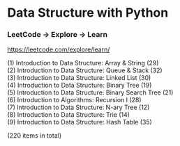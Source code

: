 # Data Structure with Python

### LeetCode -> Explore -> Learn

https://leetcode.com/explore/learn/

(1)	Introduction to Data Structure: Array & String (29)     
(2)	Introduction to Data Structure: Queue & Stack (32)    
(3)	Introduction to Data Structure: Linked List (30)     
(4)	Introduction to Data Structure: Binary Tree (19)     
(5)	Introduction to Data Structure: Binary Search Tree (21)    
(6)	Introduction to Algorithms: Recursion I (28)   
(7)	Introduction to Data Structure: N-ary Tree (12)   
(8)	Introduction to Data Structure: Trie (14)    
(9)	Introduction to Data Structure: Hash Table (35)

(220 items in total)
